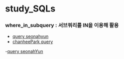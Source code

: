 # study_SQLs

### where_in_subquery : 서브쿼리를 IN을 이용해 활용
- [query seonahyun](./SeonahYun/w3schools/where_in_subquery.sql)
- [chanheePark query](./chanheepark/w3schools/where_in_subquery.sql)

-[query seonahYun](./SeonahYun/w3schools/where_and_not.sql)